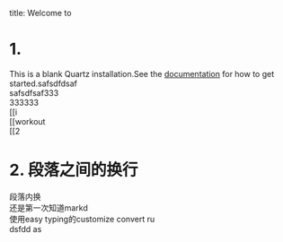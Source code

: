   
title: Welcome to   
# 1. 
This is a blank Quartz installation.See the [documentation](https://quartz.jzhao.xyz) for how to get started.safsdfdsaf  
safsdfsaf333  
333333  
[[i  
[[workout  
[[2  
# 2. 段落之间的换行  
段落内换  
还是第一次知道markd  
使用easy typing的customize convert ru  
dsfdd as  
